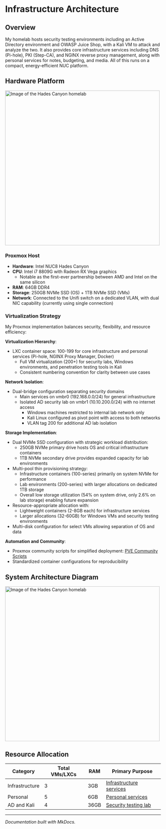 # Infrastructure Architecture

## Overview
My homelab hosts security testing environments including an Active Directory environment and OWASP Juice Shop, with a Kali VM to attack and analyze the two. It also provides core infrastructure services including DNS (Pi-hole), PKI (Step-CA), and NGINX reverse proxy management, along with personal services for notes, budgeting, and media. All of this runs on a compact, energy-efficient NUC platform.

## Hardware Platform
<img src="/images/nuc8.jpg" style="width: 500px; max-width: 100%;" alt="Image of the Hades Canyon homelab">

### Proxmox Host
- **Hardware**: Intel NUC8 Hades Canyon
- **CPU**: Intel i7 8809G with Radeon RX Vega graphics
  - Notable as the first-ever partnership between AMD and Intel on the same silicon
- **RAM**: 64GB DDR4
- **Storage**: 250GB NVMe SSD (OS) + 1TB NVMe SSD (VMs)
- **Network**: Connected to the Unifi switch on a dedicated VLAN, with dual NIC capability (currently using single connection)

### Virtualization Strategy
My Proxmox implementation balances security, flexibility, and resource efficiency:

**Virtualization Hierarchy**:

  - LXC container space: 100-199 for core infrastructure and personal services (Pi-hole, NGINX Proxy Manager, Docker)
    - Full VM virtualization (200+) for security labs, Windows environments, and penetration testing tools in Kali
     - Consistent numbering convention for clarity between use cases

**Network Isolation**:

  - Dual-bridge configuration separating security domains
    - Main services on vmbr0 (192.168.0.0/24) for general infrastructure
    - Isolated AD security lab on vmbr1 (10.10.200.0/24) with no internet access
        - Windows machines restricted to internal lab network only
        - Kali Linux configured as pivot point with access to both networks
        - VLAN tag 200 for additional AD lab isolation

**Storage Implementation**:

  - Dual NVMe SSD configuration with strategic workload distribution:
    - 250GB NVMe primary drive hosts OS and critical infrastructure containers
    - 1TB NVMe secondary drive provides expanded capacity for lab environments
  - Multi-pool thin provisioning strategy:
    - Infrastructure containers (100-series) primarily on system NVMe for performance
    - Lab environments (200-series) with larger allocations on dedicated 1TB storage
    - Overall low storage utilization (54% on system drive, only 2.6% on lab storage) enabling future expansion
  - Resource-appropriate allocation with:
    - Lightweight containers (2-8GB each) for infrastructure services
    - Larger allocations (32-60GB) for Windows VMs and security testing environments
  - Multi-disk configuration for select VMs allowing separation of OS and data

**Automation and Community**:

  - Proxmox community scripts for simplified deployment: [PVE Community Scripts](https://community-scripts.github.io/ProxmoxVE/scripts)
  - Standardized container configurations for reproducibility

## System Architecture Diagram

<img src="/images/homelab-diagram.svg" style="width: 500px; max-width: 100%;" alt="Image of the Hades Canyon homelab">

## Resource Allocation

| Category | Total VMs/LXCs | RAM | Primary Purpose |
|----------|----------------|-----|----------------|
| Infrastructure | 3 | 3GB | [Infrastructure services](../infrastructure/core-services.md) |
| Personal | 5 | 6GB | [Personal services](../infrastructure/personal-services.md) |
| AD and Kali | 4 | 36GB | [Security testing lab](../labs/ad-environment.md) |

---

*Documentation built with MkDocs.*